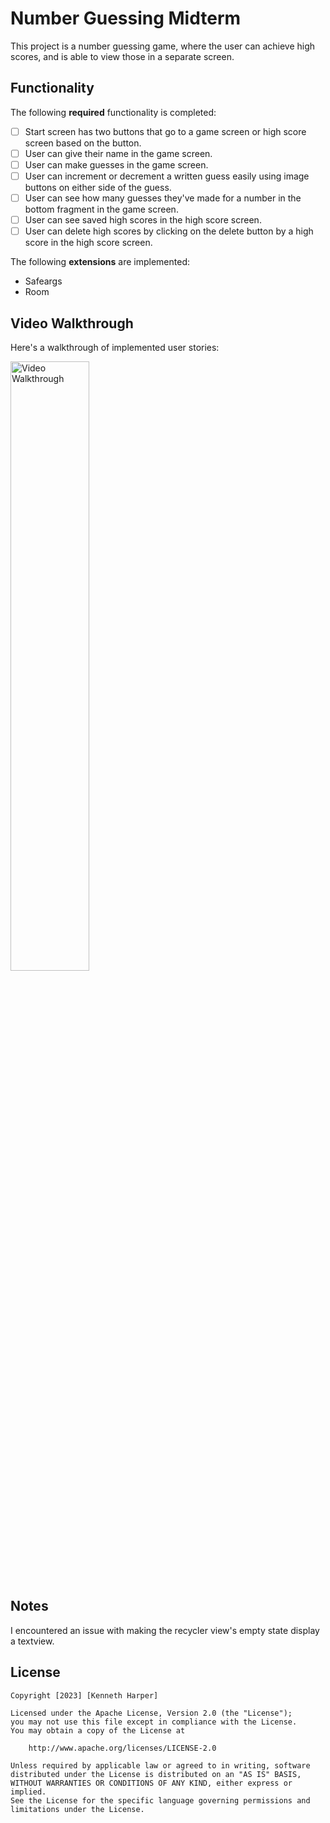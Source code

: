 # Number Guessing Midterm

This project is a number guessing game, where the user can achieve high scores, and is able to view those in a separate screen.

## Functionality 

The following **required** functionality is completed:

* [ ] Start screen has two buttons that go to a game screen or high score screen based on the button.
* [ ] User can give their name in the game screen.
* [ ] User can make guesses in the game screen.
* [ ] User can increment or decrement a written guess easily using image buttons on either side of the guess.
* [ ] User can see how many guesses they've made for a number in the bottom fragment in the game screen.
* [ ] User can see saved high scores in the high score screen.
* [ ] User can delete high scores by clicking on the delete button by a high score in the high score screen.

The following **extensions** are implemented:

* Safeargs
* Room

## Video Walkthrough

Here's a walkthrough of implemented user stories:

<img src="showcase.gif" title='Video Walkthrough' width='50%' alt='Video Walkthrough' />

## Notes

I encountered an issue with making the recycler view's empty state display a textview.

## License

    Copyright [2023] [Kenneth Harper]

    Licensed under the Apache License, Version 2.0 (the "License");
    you may not use this file except in compliance with the License.
    You may obtain a copy of the License at

        http://www.apache.org/licenses/LICENSE-2.0

    Unless required by applicable law or agreed to in writing, software
    distributed under the License is distributed on an "AS IS" BASIS,
    WITHOUT WARRANTIES OR CONDITIONS OF ANY KIND, either express or implied.
    See the License for the specific language governing permissions and
    limitations under the License.
